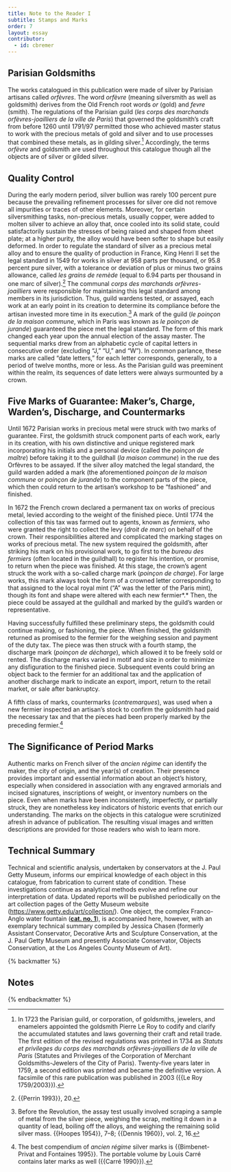 ```yaml
---
title: Note to the Reader I
subtitle: Stamps and Marks
order: 7
layout: essay
contributor:
  - id: cbremer
---
```


## Parisian Goldsmiths

The works catalogued in this publication were made of silver by Parisian artisans called *orfèvres*. The word *orfèvre* (meaning silversmith as well as goldsmith) derives from the Old French root words *or* (gold) and *fevre* (smith). The regulations of the Parisian guild (*les corps des marchands orfèvres-joailliers de la ville de Paris*) that governed the goldsmith’s craft from before 1260 until 1791/97 permitted those who achieved master status to work with the precious metals of gold and silver and to use processes that combined these metals, as in gilding silver.[^1] Accordingly, the terms *orfèvre* and goldsmith are used throughout this catalogue though all the objects are of silver or gilded silver.

## Quality Control

During the early modern period, silver bullion was rarely 100 percent pure because the prevailing refinement processes for silver ore did not remove all impurities or traces of other elements. Moreover, for certain silversmithing tasks, non-precious metals, usually copper, were added to molten silver to achieve an alloy that, once cooled into its solid state, could satisfactorily sustain the stresses of being raised and shaped from sheet plate; at a higher purity, the alloy would have been softer to shape but easily deformed. In order to regulate the standard of silver as a precious metal alloy and to ensure the quality of production in France, King Henri II set the legal standard in 1549 for works in silver at 958 parts per thousand, or 95.8 percent pure silver, with a tolerance or deviation of plus or minus two grains allowance, called *les grains de remède* (equal to 6.94 parts per thousand in one marc of silver).[^2] The communal *corps des marchands orfèvres-joailliers* were responsible for maintaining this legal standard among members in its jurisdiction. Thus, guild wardens tested, or assayed, each work at an early point in its creation to determine its compliance before the artisan invested more time in its execution.[^3] A mark of the guild (*le poinçon de la maison commune*, which in Paris was known as *le poinçon de jurande*) guaranteed the piece met the legal standard. The form of this mark changed each year upon the annual election of the assay master. The sequential marks drew from an alphabetic cycle of capital letters in consecutive order (excluding “J,” “U,” and “W”). In common parlance, these marks are called “date letters,” for each letter corresponds, generally, to a period of twelve months, more or less. As the Parisian guild was preeminent within the realm, its sequences of date letters were always surmounted by a crown.

## Five Marks of Guarantee: Maker’s, Charge, Warden’s, Discharge, and Countermarks

Until 1672 Parisian works in precious metal were struck with two marks of guarantee. First, the goldsmith struck component parts of each work, early in its creation, with his own distinctive and unique registered mark incorporating his initials and a personal device (called the *poinçon de maître*) before taking it to the guildhall (*la maison commune*) in the rue des Orfèvres to be assayed. If the silver alloy matched the legal standard, the guild warden added a mark (the aforementioned *poinçon de la maison commune* or *poinçon de jurande*) to the component parts of the piece, which then could return to the artisan’s workshop to be “fashioned” and finished.

In 1672 the French crown declared a permanent tax on works of precious metal, levied according to the weight of the finished piece. Until 1774 the collection of this tax was farmed out to agents, known as *fermiers*, who were granted the right to collect the levy (*droit de marc*) on behalf of the crown. Their responsibilities altered and complicated the marking stages on works of precious metal. The new system required the goldsmith, after striking his mark on his provisional work, to go first to the *bureau des fermiers* (often located in the guildhall) to register his intention, or promise, to return when the piece was finished. At this stage, the crown’s agent struck the work with a so-called charge mark (*poinçon de charge*). For large works, this mark always took the form of a crowned letter corresponding to that assigned to the local royal mint (“A” was the letter of the Paris mint), though its font and shape were altered with each new fermier*.* Then, the piece could be assayed at the guildhall and marked by the guild’s warden or representative.

Having successfully fulfilled these preliminary steps, the goldsmith could continue making, or fashioning, the piece. When finished, the goldsmith returned as promised to the fermier for the weighing session and payment of the duty tax. The piece was then struck with a fourth stamp, the discharge mark (*poinçon de décharge*), which allowed it to be freely sold or rented. The discharge marks varied in motif and size in order to minimize any disfiguration to the finished piece. Subsequent events could bring an object back to the fermier for an additional tax and the application of another discharge mark to indicate an export, import, return to the retail market, or sale after bankruptcy.

A fifth class of marks, countermarks (*contremarques*), was used when a new fermier inspected an artisan’s stock to confirm the goldsmith had paid the necessary tax and that the pieces had been properly marked by the preceding fermier.[^4]

## The Significance of Period Marks

Authentic marks on French silver of the *ancien régime* can identify the maker, the city of origin, and the year(s) of creation. Their presence provides important and essential information about an object’s history, especially when considered in association with any engraved armorials and incised signatures, inscriptions of weight, or inventory numbers on the piece. Even when marks have been inconsistently, imperfectly, or partially struck, they are nonetheless key indicators of historic events that enrich our understanding. The marks on the objects in this catalogue were scrutinized afresh in advance of publication. The resulting visual images and written descriptions are provided for those readers who wish to learn more.

## Technical Summary

Technical and scientific analysis, undertaken by conservators at the J. Paul Getty Museum, informs our empirical knowledge of each object in this catalogue, from fabrication to current state of condition. These investigations continue as analytical methods evolve and refine our interpretation of data. Updated reports will be published periodically on the art collection pages of the Getty Museum website (https://www.getty.edu/art/collection/). One object, the complex Franco-Anglo water fountain ([**cat. no. 1**](#_top)), is accompanied here, however, with an exemplary technical summary compiled by Jessica Chasen (formerly Assistant Conservator, Decorative Arts and Sculpture Conservation, at the J. Paul Getty Museum and presently Associate Conservator, Objects Conservation, at the Los Angeles County Museum of Art).

{% backmatter %}

## Notes

{% endbackmatter %}

[^1]: In 1723 the Parisian guild, or corporation, of goldsmiths, jewelers, and enamelers appointed the goldsmith Pierre Le Roy to codify and clarify the accumulated statutes and laws governing their craft and retail trade. The first edition of the revised regulations was printed in 1734 as *Statuts et privileges du corps des marchands orfèvres-joyailliers de la ville de Paris* (Statutes and Privileges of the Corporation of Merchant Goldsmiths-Jewelers of the City of Paris). Twenty-five years later in 1759, a second edition was printed and became the definitive version. A facsimile of this rare publication was published in 2003 ({{Le Roy 1759/2003}}).

[^2]: {{Perrin 1993}}, 20.

[^3]: Before the Revolution, the assay test usually involved scraping a sample of metal from the silver piece, weighing the scrap, melting it down in a quantity of lead, boiling off the alloys, and weighing the remaining solid silver mass. {{Hoopes 1954}}, 7–8; {{Dennis 1960}}, vol. 2, 16.

[^4]: The best compendium of *ancien régime* silver marks is {{Bimbenet-Privat and Fontaines 1995}}. The portable volume by Louis Carré contains later marks as well ({{Carré 1990}}).
